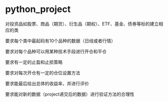 # python_project
对投资品如股票、商品（期货）、衍生品（期权）、ETF、基金、债券等标的建立相应的类

要求每个类中最起码有10个品种的数据（日线或者行情）

要求对每个品种可以用某种技术手段进行开仓和平仓

要求有一定的止盈和止损策略

要求对每次开仓有一定的仓位设置方法

要求能最后给出总体的收益率，并进行评价

要求能对新的数据（project递交后的数据）进行验证方法的合理性


